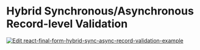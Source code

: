 # Hybrid Synchronous/Asynchronous Record-level Validation

[![Edit react-final-form-hybrid-sync-async-record-validation-example](https://codesandbox.io/static/img/play-codesandbox.svg)](https://codesandbox.io/s/kl9n295n5)
